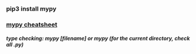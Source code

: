 ### pip3 install mypy

### [mypy cheatsheet](https://mypy.readthedocs.io/en/latest/cheat_sheet_py3.html)

##### type checking: mypy [filename] or mypy (for the current directory, check all .py)
